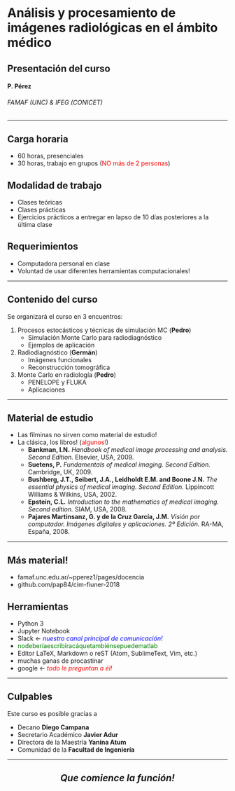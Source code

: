 # Análisis y procesamiento de imágenes radiológicas en el ámbito médico

## Presentación del curso

#### P. Pérez

###### FAMAF (UNC) & IFEG (CONICET)

---

## Carga horaria

* 60 horas, presenciales
* 30 horas, trabajo en grupos (<span style="color:red">NO más de 2 personas</span>)

## Modalidad de trabajo

* Clases teóricas
* Clases prácticas
* Ejercicios prácticos a entregar en lapso de 10 días posteriores a la última clase

## Requerimientos

* Computadora personal en clase
* Voluntad de usar diferentes herramientas computacionales!

---

## Contenido del curso

Se organizará el curso en 3 encuentros:

1. Procesos estocásticos y técnicas de simulación MC (**Pedro**)
	* Simulación Monte Carlo para radiodiagnóstico
	* Ejemplos de aplicación
2. Radiodiagnóstico (**Germán**)
	* Imágenes funcionales
	* Reconstrucción tomográfica
3. Monte Carlo en radiología (**Pedro**)
	* PENELOPE y FLUKA
	* Aplicaciones

---

## Material de estudio

* Las filminas no sirven como material de estudio!
* La clásica, los libros! (<span style="color:red">algunos!</span>)
	* **Bankman, I.N.** *Handbook of medical image processing and analysis. Second Edition.* Elsevier, USA, 2009.
	* **Suetens, P.** *Fundamentals of medical imaging. Second Edition.* Cambridge, UK, 2009.
	* **Bushberg, J.T., Seibert, J.A., Leidholdt E.M. and Boone J.N.** *The essential physics of medical imaging. Second Edition.* Lippincott Williams & Wilkins, USA, 2002.
	* **Epstein, C.L.** *Introduction to the mathematics of medical imaging. Second edition.* SIAM, USA, 2008.
	* **Pajares Martinsanz, G. y de la Cruz García, J.M.** *Visión por computador. Imágenes digitales y aplicaciones. 2º Edición.* RA-MA, España, 2008.

---
## Más material!

* famaf.unc.edu.ar/~pperez1/pages/docencia
* github.com/pap84/cim-fiuner-2018

## Herramientas

* Python 3
* Jupyter Notebook
* Slack <- <span style="color:blue">*nuestro canal principal de comunicación!*</span>
* <span style="color:green">nodeberíaescribiracáquetambiénsepuedematlab</span>
* Editor LaTeX, Markdown o reST (Atom, SublimeText, Vim, etc.)
* muchas ganas de procastinar
* google <- <span style="color:red">*todo le preguntan a él!*</span>

---

## Culpables

Este curso es posible gracias a

* Decano **Diego Campana**
* Secretario Académico **Javier Adur**
* Directora de la Maestría **Yanina Atum**
* Comunidad de la **Facultad de Ingeniería**

---

## <center>*Que comience la función!*</center>